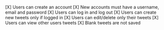 [X] Users can create an account
[X] New accounts must have a username, email and password
[X] Users can log in and log out
[X] Users can create new tweets only if logged in
[X] Users can edit/delete only their tweets
[X] Users can view other users tweets
[X] Blank tweets are not saved
